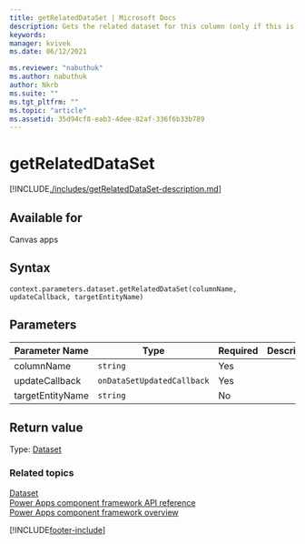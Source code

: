 ```yaml
---
title: getRelatedDataSet | Microsoft Docs
description: Gets the related dataset for this column (only if this is related table column like lookup).
keywords:
manager: kvivek
ms.date: 06/12/2021

ms.reviewer: "nabuthuk"
ms.author: nabuthuk
author: Nkrb
ms.suite: ""
ms.tgt_pltfrm: ""
ms.topic: "article"
ms.assetid: 35d94cf8-eab3-4dee-82af-336f6b33b789
---
```


# getRelatedDataSet

[!INCLUDE[./includes/getRelatedDataSet-description.md](./includes/getrelateddataset-description.md)]

## Available for

Canvas apps

## Syntax

`context.parameters.dataset.getRelatedDataSet(columnName, updateCallback, targetEntityName)`

## Parameters

| Parameter Name   | Type                       | Required | Description |
| ---------------- | -------------------------- | -------- | ----------- |
| columnName       | `string`                   | Yes      |             |
| updateCallback   | `onDataSetUpdatedCallback` | Yes      |             |
| targetEntityName | `string`                   | No       |             |

## Return value

Type: [Dataset](../dataset.md)

### Related topics

[Dataset](../dataset.md)<br/>
[Power Apps component framework API reference](../../reference/index.md)<br/>
[Power Apps component framework overview](../../overview.md)

[!INCLUDE[footer-include](../../../../includes/footer-banner.md)]
